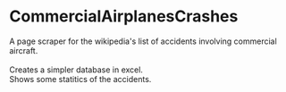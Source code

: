 # CommercialAirplanesCrashes

A page scraper for the wikipedia's list of accidents involving commercial aircraft.<br />
<br />
Creates a simpler database in excel.<br />
Shows some statitics of the accidents.
